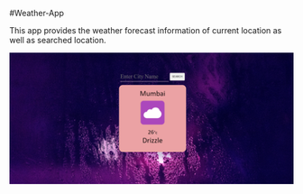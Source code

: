 #Weather-App

This app provides the weather forecast information of current location as well as searched location.

![forreadme.png](forreadme.png)